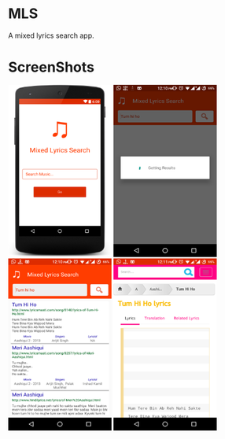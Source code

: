 # MLS
A mixed lyrics search app.

# ScreenShots
<img src="/ScreenShots/layout-2016-08-03-120054.png" width="210px" height="350px" alt="Home Page"> <img src="/ScreenShots/device-2016-08-03-121035.png" width="210px" height="350px" alt="Result Page">  <img src="/ScreenShots/device-2016-08-03-121047.png" width="210px" height="350px" alt="Result Page">  <img src="/ScreenShots/device-2016-08-03-121118.png" width="210px" height="350px" alt="Redirected Page">
